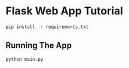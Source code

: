 # Flask Web App Tutorial

```bash
pip install -r requirements.txt
```

## Running The App

```bash
python main.py
```
